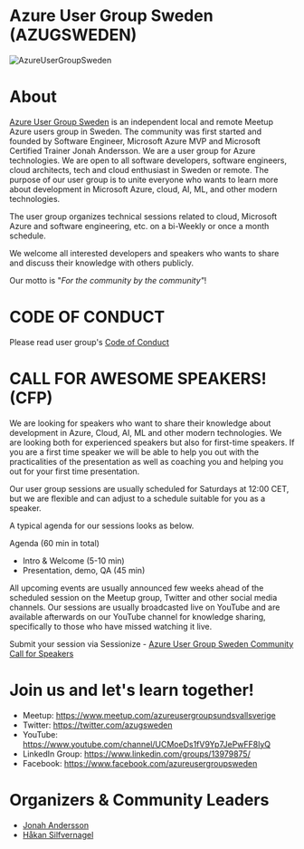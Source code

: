 # Azure User Group Sweden (AZUGSWEDEN) 

![AzureUserGroupSweden](https://azcdnendpointjonahanderssontech.azureedge.net/wp-content/uploads/AzureUserGroupSweden_Transparent-300x184.png)
# About 

[Azure User Group Sweden](https://www.meetup.com/azureusergroupsundsvallsverige) is an independent local and remote Meetup Azure users group in Sweden. 
The community was first started and founded by Software Engineer, Microsoft Azure MVP and Microsoft Certified Trainer Jonah Andersson. 
We are a user group for Azure technologies. We are open to all software developers, software engineers, cloud architects, tech and cloud enthusiast in Sweden or remote. The purpose of our user group is to unite everyone who wants to learn more about development in Microsoft Azure, cloud, AI, ML, and other modern technologies.

The user group organizes technical sessions related to cloud, Microsoft Azure and software engineering, etc. on a bi-Weekly or once a month schedule.

We welcome all interested developers and speakers who wants to share and discuss their knowledge with others publicly.

Our motto is "*For the community by the community"*!

# CODE OF CONDUCT 

Please read user group's [Code of Conduct](https://github.com/azureusergroupsundsvallsweden/code-of-conduct.md)

# CALL FOR AWESOME SPEAKERS! (CFP)

We are looking for speakers who want to share their knowledge about development in Azure, Cloud, AI, ML and other modern technologies. We are looking both for experienced speakers but also for first-time speakers. If you are a first time speaker we will be able to help you out with the practicalities of the presentation as well as coaching you and helping you out for your first time presentation.

Our user group sessions are usually scheduled for Saturdays at 12:00 CET, but we are flexible and can adjust to a schedule suitable for you as a speaker.

A typical agenda for our sessions looks as below.

Agenda (60 min in total)

- Intro & Welcome (5-10 min)
- Presentation, demo, QA (45 min)

All upcoming events are usually announced few weeks ahead of the scheduled session on the Meetup group, Twitter and other social media channels.
Our sessions are usually broadcasted live on YouTube and are available afterwards on our YouTube channel for knowledge sharing, specifically to those who have missed watching it live.

Submit your session via Sessionize - <a href="https://sessionize.com/azure-user-group-sweden-cfp">Azure User Group Sweden Community Call for Speakers </a>

# Join us and let's learn together! 

* Meetup: https://www.meetup.com/azureusergroupsundsvallsverige 
* Twitter: https://twitter.com/azugsweden
* YouTube: https://www.youtube.com/channel/UCMoeDs1fV9Yp7JePwFF8lyQ  
* LinkedIn Group: https://www.linkedin.com/groups/13979875/ 
* Facebook: https://www.facebook.com/azureusergroupsweden

# Organizers & Community Leaders 
* [Jonah Andersson](https://twitter.com/cjkodare)
* [Håkan Silfvernagel](https://twitter.com/agrevlis) 
